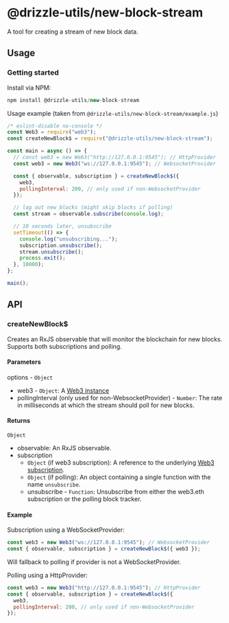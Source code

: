 # @drizzle-utils/new-block-stream

A tool for creating a stream of new block data.

## Usage

### Getting started

Install via NPM:

```js
npm install @drizzle-utils/new-block-stream
```

Usage example (taken from `@drizzle-utils/new-block-stream/example.js`)

```js
/* eslint-disable no-console */
const Web3 = require("web3");
const createNewBlock$ = require("@drizzle-utils/new-block-stream");

const main = async () => {
  // const web3 = new Web3("http://127.0.0.1:9545"); // HttpProvider
  const web3 = new Web3("ws://127.0.0.1:9545"); // WebsocketProvider

  const { observable, subscription } = createNewBlock$({
    web3,
    pollingInterval: 200, // only used if non-WebsocketProvider
  });

  // log out new blocks (might skip blocks if polling)
  const stream = observable.subscribe(console.log);

  // 10 seconds later, unsubscribe
  setTimeout(() => {
    console.log("unsubscribing...");
    subscription.unsubscribe();
    stream.unsubscribe();
    process.exit();
  }, 10000);
};

main();
```

## API

### createNewBlock$

Creates an RxJS observable that will monitor the blockchain for new blocks. Supports both subscriptions and polling.

#### Parameters

options - `Object`
  - web3 - `Object`: A [Web3 instance](https://web3js.readthedocs.io/en/1.0/web3.html#web3)
  - pollingInterval (only used for non-WebsocketProvider) - `Number`: The rate in milliseconds at which the stream should poll for new blocks.


#### Returns

`Object`

- observable: An RxJS observable.
- subscription
  - `Object` (if web3 subscription):  A reference to the underlying [Web3 subscription](https://web3js.readthedocs.io/en/1.0/web3-eth-subscribe.html#eth-subscribe).
  - `Object` (if polling): An object containing a single function with the name `unsubscribe`.
  - unsubscribe - `Function`: Unsubscribe from either the web3.eth subscription or the polling block tracker.

#### Example

Subscription using a WebSocketProvider:

```js
const web3 = new Web3("ws://127.0.0.1:9545"); // WebsocketProvider
const { observable, subscription } = createNewBlock$({ web3 });
```

Will fallback to polling if provider is not a WebSocketProvider.

Polling using a HttpProvider:

```js
const web3 = new Web3("http://127.0.0.1:9545"); // HttpProvider
const { observable, subscription } = createNewBlock$({
  web3,
  pollingInterval: 200, // only used if non-WebsocketProvider
});
```